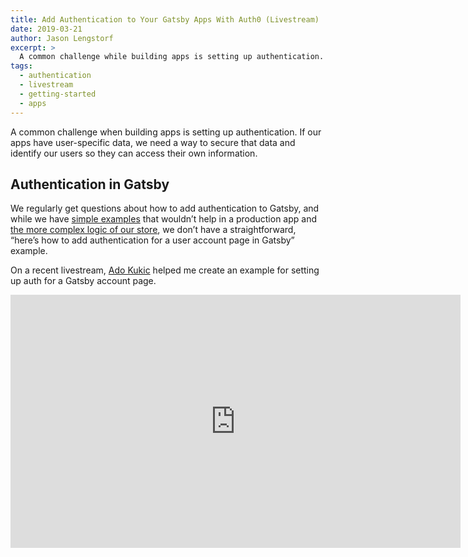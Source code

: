 ```yaml
---
title: Add Authentication to Your Gatsby Apps With Auth0 (Livestream)
date: 2019-03-21
author: Jason Lengstorf
excerpt: >
  A common challenge while building apps is setting up authentication. In this video, Jason Lengstorf and Ado Kukic build a Gatsby app using Auth0 to create a login-protected dashboard.
tags:
  - authentication
  - livestream
  - getting-started
  - apps
---
```


A common challenge when building apps is setting up authentication. If our apps have user-specific data, we need a way to secure that data and identify our users so they can access their own information.

## Authentication in Gatsby

We regularly get questions about how to add authentication to Gatsby, and while we have [simple examples](https://github.com/gatsbyjs/gatsby/blob/master/examples/simple-auth/) that wouldn’t help in a production app and [the more complex logic of our store](https://github.com/gatsbyjs/store.gatsbyjs.org), we don’t have a straightforward, “here’s how to add authentication for a user account page in Gatsby” example.

On a recent livestream, [Ado Kukic](https://twitter.com/KukicAdo) helped me create an example for setting up auth for a Gatsby account page.

<iframe
  id="ytplayer"
  title="Adding auth to Gatsby apps livestream on YouTube"
  type="text/html"
  width="720"
  height="405"
  src="https://www.youtube.com/embed/j-vuF2PYHmU?list=PLz8Iz-Fnk_eTpvd49Sa77NiF8Uqq5Iykx"
  frameborder="0"
  allowfullscreen
/>

**This is part of the [Learn With Jason series](https://www.youtube.com/playlist?list=PLz8Iz-Fnk_eTpvd49Sa77NiF8Uqq5Iykx), which [streams live on Twitch][twitch] every Thursday at 9 am Pacific.**

On the stream, we covered:

1. How to create dynamic routes in Gatsby
2. How to use [Auth0](https://auth0.com) to require a user login to view certain areas of a Gatsby site
3. How to store user tokens in a secure way
4. How to keep users logged in between page loads securely

The code we built is [available on GitHub](https://github.com/jlengstorf/gatsby-auth0-app) and will serve as a great starting point if you need to create a Gatsby app with user accounts.

## Additional links and resources

- [Adding App Functionality with Gatsby](/docs/adding-app-and-website-functionality/)
- [Auth0](https://auth0.com/)
- [Simple auth example in Gatsby](https://github.com/gatsbyjs/gatsby/blob/master/examples/simple-auth/)
- [Source code for the Gatsby store](https://github.com/gatsbyjs/store.gatsbyjs.org), which uses Auth0 to authenticate users
- [Source code for the Gatsby store API](https://github.com/gatsbyjs/api.gatsbyjs.org), which uses Auth0 to authenticate requests
- [Docs for the `wrapRootElement` API](/docs/browser-apis/#wrapRootElement)
- [Ado Kukic on Twitter](https://twitter.com/KukicAdo)
- [Jason Lengstorf on Twitter](https://twitter.com/jlengstorf)

## Watch future livestreams

There’s a **new livestream every Thursday at 9 am Pacific.** The streams are even more fun live with the chat, so join in and let’s learn together!

- Click the “follow” button on [my Twitch account][twitch] to get notified when streams start
- Check the “Upcoming Streams” section to learn who’ll be joining me to teach us
- [Send me ideas on Twitter](https://twitter.com/jlengstorf) for who you’d like to see on the stream

See you on the next stream!

[twitch]: https://twitch.tv/jlengstorf
